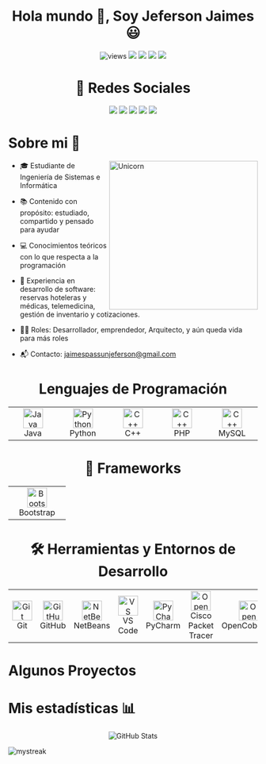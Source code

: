 <h1 align="center">Hola mundo 👋, Soy Jeferson Jaimes 😃</h1>
<p align="center">
  <img src="https://img.shields.io/badge/Profile%20views-101,927-brightgreen" alt="views"/>
  <img src="https://img.shields.io/badge/Age-21-blue"/>
  <img src="https://img.shields.io/badge/Focus-Desarrollo%20y%20Arquitectura%20de%20software-green"/>
  <img src="https://img.shields.io/badge/Lives-Peru%20Huanuco-brightgreen"/>
  <img src="https://img.shields.io/badge/Languages-Español%20%26%20Inglés-brightgreen"/>
</p>

<h1 align="Center"> 📳 Redes Sociales</h1>
<p align="center">
  <a href="https://www.youtube.com/" target="_blank"><img src="https://img.shields.io/badge/YOUTUBE-red?logo=youtube&logoColor=white" /></a>
  <a href="https://www.tiktok.com/" target="_blank"><img src="https://img.shields.io/badge/TIKTOK-black?logo=tiktok&logoColor=white" /></a>
  <a href="https://www.linkedin.com/" target="_blank"><img src="https://img.shields.io/badge/LINKEDIN-blue?logo=linkedin&logoColor=white" /></a>
  <a href="https://www.facebook.com/" target="_blank"><img src="https://img.shields.io/badge/FACEBOOK-1877F2?logo=facebook&logoColor=white" /></a>
  <a href="mailto:jaimespassunjeferson@gmail.com"><img src="https://img.shields.io/badge/GMAIL-D14836?logo=gmail&logoColor=white" /></a>
</p>

<p>
<h1>Sobre mi 🧠</h1>
<img align="right" width=300px alt="Unicorn" src="https://c.tenor.com/GN73MKBawZYAAAAi/busy-cute.gif" />
  
- 🎓 Estudiante de Ingeniería de Sistemas e Informática  
  
- 📚 Contenido con propósito: estudiado, compartido y pensado para ayudar
  
- 💻 Conocimientos teóricos con lo que respecta a la programación
  
- 🧠 Experiencia en desarrollo de software: reservas hoteleras y médicas, telemedicina, gestión de inventario y cotizaciones.
  
- 👨‍💻 Roles: Desarrollador, emprendedor, Arquitecto, y aún queda vida para más roles
  
- 📬 Contacto: [jaimespassunjeferson@gmail.com](mailto:jaimespassunjeferson@gmail.com)

</p>
<!--LENGUAJES DE PROGRAMACION-->
<div align="center">
  <h1>Lenguajes de Programación</h1>
    <table>
      <tr>
        <td align="center" width ="100" >
            <img src="https://cdn.jsdelivr.net/gh/devicons/devicon/icons/java/java-original.svg" alt="Java" width="40" height="40"/>
          <br>Java
        </td>
        <td align="center" width ="100" >
          <img  src="https://cdn.jsdelivr.net/gh/devicons/devicon/icons/python/python-original.svg" width="40" height="40" alt="Python" />
          <br>Python
        </td>
        <td align="center" width="100">
          <img src="https://cdn.jsdelivr.net/gh/devicons/devicon/icons/cplusplus/cplusplus-original.svg" width="40" height="40" alt="C++"/>
        <br>C++
      </td>
      <td align="center" width="100">
          <img src="https://cdn.jsdelivr.net/gh/devicons/devicon/icons/php/php-original.svg" width="40" height="40" alt="C++"/>
        <br>PHP
      </td>
      <td align="center" width="100">
          <img src="https://cdn.jsdelivr.net/gh/devicons/devicon/icons/mysql/mysql-original.svg" width="40" height="40" alt="C++"/>
        <br>MySQL
      </td>
    </table>
</div>

<div align="center">
  <h1>🧰 Frameworks</h1>
  <table>
    <tr>
      <td align="center" width="100">
        <img src="https://cdn.jsdelivr.net/gh/devicons/devicon/icons/bootstrap/bootstrap-original.svg" width="40" height="40" alt="Bootstrap"/>
        <br>Bootstrap
      </td>
    </tr>
  </table>
</div>

<div>
  <h1 align="Center" >🛠️ Herramientas y Entornos de Desarrollo</h1>
<table align="Center">
  <tr >
    <td align="center" width="100">
      <img src="https://cdn.jsdelivr.net/gh/devicons/devicon/icons/git/git-original.svg" width="40" height="40" alt="Git"/>
      <br>Git
    </td>
    <td align="center" width="100">
      <img src="https://cdn.jsdelivr.net/gh/devicons/devicon/icons/github/github-original.svg" width="40" height="40" alt="GitHub"/>
      <br>GitHub
    </td>
    <td align="center" width="100">
      <img src="https://img.icons8.com/color/512w/apache-netbeans.png" width="40" height="40" alt="NetBeans"/>
      <br>NetBeans
    </td>
    <td align="center" width="100">
      <img src="https://code.visualstudio.com/assets/images/code-stable.png" width="40" height="40" alt="VS Code"/>
      <br>VS Code
    </td>
    <td align="center" width="100">
      <img src="https://upload.wikimedia.org/wikipedia/commons/1/1d/PyCharm_Icon.svg" width="40" height="40" alt="PyCharm"/>
      <br>PyCharm
    </td>
    <td align="center" width="100">
      <img src="https://hurbad.com/wp-content/uploads/2021/12/Cisco-Packet-Tracer.png" width="40" height="40" alt="OpenCobolIDE"/>
      <br>Cisco Packet Tracer
    </td>
    <td align="center" width="100">
      <img src="https://avatars.githubusercontent.com/u/6609701?s=200&v=4" width="40" height="40" alt="OpenCobolIDE"/>
      <br>OpenCobolIDE
    </td>
    <td align="center" width="100">
      <img src="https://skillicons.dev/icons?i=aws" width="40" height="40" alt="OpenCobolIDE"/>
      <br>AWS
    </td>
  </tr>
</table>
</div>
<div>
  <h1>Algunos Proyectos</h1>
  
</div>
<div>
  <h1>Mis estadísticas 📊</h1>
  <p align="center">
  <img src="https://github-readme-stats.vercel.app/api?username=JAIMES4224D&show_icons=true&title_color=7A7ADB&icon_color=2234AE&text_color=D3D3D3&bg_color=0,000000,130F40&locale=en" alt="GitHub Stats" />
  </p>
  <img src="https://github-readme-streak-stats.herokuapp.com/?user=JAIMES4224D&theme=tokyonight" alt="mystreak"/>
</div>

